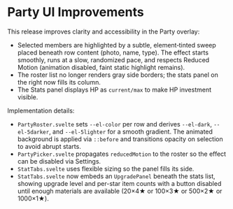 # Party UI Improvements

This release improves clarity and accessibility in the Party overlay:

- Selected members are highlighted by a subtle, element‑tinted sweep placed
  beneath row content (photo, name, type). The effect starts smoothly, runs at
  a slow, randomized pace, and respects Reduced Motion (animation disabled,
  faint static highlight remains).
- The roster list no longer renders gray side borders; the stats panel on the
  right now fills its column.
- The Stats panel displays HP as `current/max` to make HP investment visible.

Implementation details:

- `PartyRoster.svelte` sets `--el-color` per row and derives `--el-dark`,
  `--el-5darker`, and `--el-5lighter` for a smooth gradient. The animated
  background is applied via `::before` and transitions opacity on selection to
  avoid abrupt starts.
- `PartyPicker.svelte` propagates `reducedMotion` to the roster so the effect
  can be disabled via Settings.
- `StatTabs.svelte` uses flexible sizing so the panel fills its side.
- `StatTabs.svelte` now embeds an `UpgradePanel` beneath the stats list,
  showing upgrade level and per-star item counts with a button disabled until
  enough materials are available (20×4★ or 100×3★ or 500×2★ or 1000×1★).

